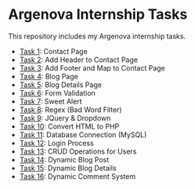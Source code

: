 # Argenova Internship Tasks
This repository includes my Argenova internship tasks.
* [Task 1](https://github.com/ozgecinko/ArgenovaInternship/tree/master/Task%2001): Contact Page
* [Task 2](https://github.com/ozgecinko/ArgenovaInternship/tree/master/Task%2002): Add Header to Contact Page
* [Task 3](https://github.com/ozgecinko/ArgenovaInternship/tree/master/Task%2003): Add Footer and Map to Contact Page
* [Task 4](https://github.com/ozgecinko/ArgenovaInternship/tree/master/Task%2004): Blog Page
* [Task 5](https://github.com/ozgecinko/ArgenovaInternship/tree/master/Task%2005): Blog Details Page
* [Task 6](https://github.com/ozgecinko/ArgenovaInternship/tree/master/Task%2006): Form Validation
* [Task 7](https://github.com/ozgecinko/ArgenovaInternship/tree/master/Task%2007): Sweet Alert
* [Task 8](https://github.com/ozgecinko/ArgenovaInternship/tree/master/Task%2008): Regex (Bad Word Filter)
* [Task 9](https://github.com/ozgecinko/ArgenovaInternship/tree/master/Task%2009): JQuery & Dropdown
* [Task 10](https://github.com/ozgecinko/ArgenovaInternship/tree/master/Task%2010): Convert HTML to PHP
* [Task 11](https://github.com/ozgecinko/ArgenovaInternship/tree/master/Task%2011): Database Connection (MySQL)
* [Task 12](https://github.com/ozgecinko/ArgenovaInternship/tree/master/Task%2012): Login Process
* [Task 13](https://github.com/ozgecinko/ArgenovaInternship/tree/master/Task%2013): CRUD Operations for Users
* [Task 14](https://github.com/ozgecinko/ArgenovaInternship/tree/master/Task%2014): Dynamic Blog Post
* [Task 15](https://github.com/ozgecinko/ArgenovaInternship/tree/master/Task%2015): Dynamic Blog Details
* [Task 16](https://github.com/ozgecinko/ArgenovaInternship/tree/master/Task%2016): Dynamic Comment System